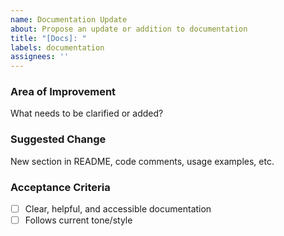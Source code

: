 ```yaml
---
name: Documentation Update
about: Propose an update or addition to documentation
title: "[Docs]: "
labels: documentation
assignees: ''
---
```


### Area of Improvement
What needs to be clarified or added?

### Suggested Change
New section in README, code comments, usage examples, etc.

### Acceptance Criteria
- [ ] Clear, helpful, and accessible documentation
- [ ] Follows current tone/style
